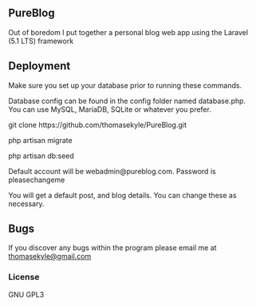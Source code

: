 ## PureBlog
Out of boredom I put together a personal blog web app using the Laravel (5.1 LTS) framework

## Deployment
<p>Make sure you set up your database prior to running these commands.</p>
<p>Database config can be found in the config folder named database.php. You can use MySQL, MariaDB, SQLite or whatever you prefer.
</p>
<p>git clone https://github.com/thomasekyle/PureBlog.git</p>
<p>php artisan migrate</p>
<p>php artisan db:seed</p>
<p>Default account will be webadmin@pureblog.com. Password is pleasechangeme</p>
<p>You will get a default post, and blog details. You can change these as necessary.</p>


## Bugs
If you discover any bugs within the program please email me at thomasekyle@gmail.com

### License
GNU GPL3
